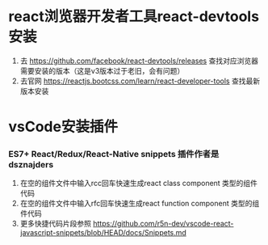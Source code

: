 # react浏览器开发者工具react-devtools安装
1. 去 https://github.com/facebook/react-devtools/releases 查找对应浏览器需要安装的版本（这是v3版本过于老旧，会有问题）
2. 去官网 https://reactjs.bootcss.com/learn/react-developer-tools 查找最新版本安装

# vsCode安装插件 
### ES7+ React/Redux/React-Native snippets 插件作者是 dsznajders
1. 在空的组件文件中输入rcc回车快速生成react class component 类型的组件代码
2. 在空的组件文件中输入rfc回车快速生成react function component 类型的组件代码
3. 更多快捷代码片段参照 https://github.com/r5n-dev/vscode-react-javascript-snippets/blob/HEAD/docs/Snippets.md

